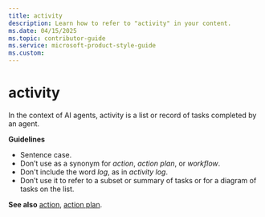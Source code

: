 ```yaml
---
title: activity
description: Learn how to refer to "activity" in your content.
ms.date: 04/15/2025
ms.topic: contributor-guide
ms.service: microsoft-product-style-guide
ms.custom:
---
```



# activity

In the context of AI agents, activity is a list or record of tasks completed by ​an agent.

**Guidelines**

- Sentence case.
- Don’t use as a synonym for *action*, *action plan*, or *workflow*.​
- Don't include the word *log*, as in *activity log*.
- Don’t use it to refer to a subset or summary of tasks or for a diagram of tasks on the list.

**See also** [action](~/a_z_names_terms/a/action.md), [action plan](~/a_z_names_terms/a/action-plan.md).
